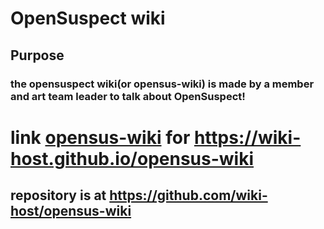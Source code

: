 # OpenSuspect wiki
## Purpose
### the opensuspect wiki(or opensus-wiki) is made by a member and art team leader to talk about OpenSuspect!
# link [opensus-wiki](https://wiki-host.github.io/opensus-wiki) for https://wiki-host.github.io/opensus-wiki
## repository is at https://github.com/wiki-host/opensus-wiki
